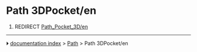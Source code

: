 # Path 3DPocket/en
1.  REDIRECT [Path_Pocket_3D/en](Path_Pocket_3D/en.md)



---
⏵ [documentation index](../README.md) > [Path](Path_Workbench.md) > Path 3DPocket/en
